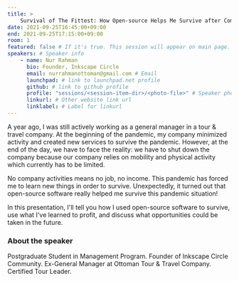 ```yaml
---
title: >
    Survival of The Fittest: How Open-source Helps Me Survive after Company Shutdown 
date: 2021-09-25T16:45:00+09:00
end: 2021-09-25T17:15:00+09:00
room: 1
featured: false # If it's true. This session will appear on main page.
speakers: # Speaker info
    - name: Nur Rahman
      bio: Founder, Inkscape Circle
      email: nurrahmanottoman@gmail.com # Email
      launchpad: # link to launchpad.net profile
      github: # link to github profile
      profile: "sessions/<session-item-dir>/<photo-file>" # Speaker photo
      linkurl: # Other website link url
      linklabel: # Label for linkurl
---
```

A year ago, I was still actively working as a general manager in a tour & travel company. At the beginning of the pandemic, my company minimized activity and created new services to survive the pandemic. However, at the end of the day, we have to face the reality: we have to shut down the company because our company relies on mobility and physical activity which currently has to be limited.

No company activities means no job, no income. This pandemic has forced me to learn new things in order to survive. Unexpectedly, it turned out that open-source software really helped me survive this pandemic situation!

In this presentation, I'll tell you how I used open-source software to survive, use what I've learned to profit, and discuss what opportunities could be taken in the future.

### About the speaker
Postgraduate Student in Management Program. Founder of Inkscape Circle Community. Ex-General Manager at Ottoman Tour & Travel Company. Certified Tour Leader.